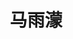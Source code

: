---
bio: 
  matter.
education:
  courses:
  - course: 学士学位
    institution: XXX
    year: 2021
email: "XXX@qq.com"
first_name: Yumeng
highlight_name: false
interests:
- 生物信息
last_name: Ma
role: 访问学生
social:
- icon: envelope
  icon_pack: fas
  link: mailto:XXX@qq.com
superuser: true
title: 马雨濛
user_groups:
- "离职成员"
---